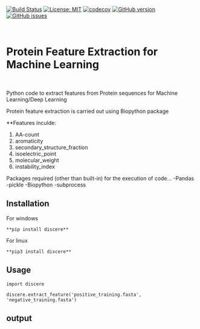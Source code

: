 [![Build Status](https://travis-ci.org/jithin8mathew/Protein-feature-extraction.svg?branch=master)](https://travis-ci.org/jithin8mathew/Protein-feature-extraction)
[![License: MIT](https://img.shields.io/badge/License-MIT-yellow.svg)](https://opensource.org/licenses/MIT)
[![codecov](https://codecov.io/gh/jithin8mathew/Protein-feature-extraction/branch/master/graph/badge.svg)](https://codecov.io/gh/jithin8mathew/Protein-feature-extraction)
[![GitHub version](https://badge.fury.io/gh/jithin8mathew%2FProtein-feature-extraction.svg)](https://badge.fury.io/gh/jithin8mathew%2FProtein-feature-extraction)
[![GitHub issues](https://img.shields.io/github/issues/jithin8mathew/Protein-feature-extraction)](https://github.com/jithin8mathew/Protein-feature-extraction/issues)

<br>

# Protein Feature Extraction for Machine Learning
<br>

Python code to extract features from Protein sequences for Machine Learning/Deep Learning

Protein feature extraction is carried out using Biopython package

**Features inculde:
1. AA-count
2. aromaticity
3. secondary_structure_fraction
4. isoelectric_point
5. molecular_weight
6. instability_index

Packages required (other than built-in) for the execution of code...
-Pandas
-pickle
-Biopython
-subprocess

## Installation
For windows
```
**pip install discere**
```
For linux
```
**pip3 install discere**
```

## Usage

```
import discere

discere.extract_feature('positive_training.fasta', 'negative_training.fasta')

```
## output
